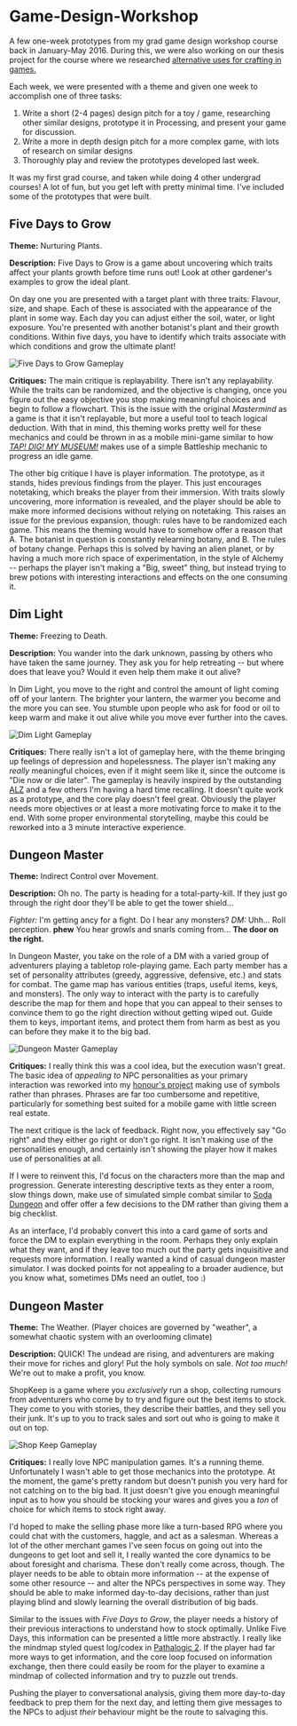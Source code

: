 # Game-Design-Workshop

A few one-week prototypes from my grad game design workshop course back in January-May 2016. During this, we were also working 
on our thesis project for the course where we researched [alternative uses for crafting in games.](https://github.com/chillen/Action-Crafting)

Each week, we were presented with a theme and given one week to accomplish one of three tasks:

1. Write a short (2-4 pages) design pitch for a toy / game, researching other similar designs, prototype it in Processing, 
and present your game for discussion.
2. Write a more in depth design pitch for a more complex game, with lots of research on similar designs
3. Thoroughly play and review the prototypes developed last week.

It was my first grad course, and taken while doing 4 other undergrad courses! A lot of fun, but you get left with 
pretty minimal time. I've included some of the prototypes that were built. 

## Five Days to Grow

**Theme:** Nurturing Plants.

**Description:** Five Days to Grow is a game about uncovering which traits affect your plants growth before time runs out! 
Look at other gardener's examples to grow the ideal plant.

On day one you are presented with a target plant with three traits: Flavour, size, and shape. Each of these is associated with
the appearance of the plant in some way. Each day you can adjust either the soil, water, or light exposure. You're presented
with another botanist's plant and their growth conditions. Within five days, you have to identify which traits associate
with which conditions and grow the ultimate plant!

![Five Days to Grow Gameplay](#todo)

**Critiques:** The main critique is replayability. There isn't any replayability. While the traits can be randomized,
and the objective is changing, once you figure out the easy objective you stop making meaningful choices and begin to 
follow a flowchart. This is the issue with the original *Mastermind* as a game is that it isn't replayable, but more 
a useful tool to teach logical deduction. With that in mind, this theming works pretty well for these mechanics and could
be thrown in as a mobile mini-game similar to how [*TAP! DIG! MY MUSEUM!*](https://play.google.com/store/apps/details?id=jp.oridio.museum&hl=en_US) makes use of
a simple Battleship mechanic to progress an idle game. 

The other big critique I have is player information. The prototype, as it stands, hides previous findings from the player. 
This just encourages notetaking, which breaks the player from their immersion. With traits slowly uncovering, more information
is revealed, and the player should be able to make more informed decisions without relying on notetaking. This raises an issue 
for the previous expansion, though: rules have to be randomized each game. This means the theming would have to somehow 
offer a reason that A. The botanist in question is constantly relearning botany, and B. The rules of botany change. Perhaps 
this is solved by having an alien planet, or by having a much more rich space of experimentation, in the style of Alchemy -- 
perhaps the player isn't making a "Big, sweet" thing, but instead trying to brew potions with interesting interactions and effects
on the one consuming it.

## Dim Light

**Theme:** Freezing to Death.

**Description:** You wander into the dark unknown, passing by others who have taken the same journey. They ask you for help retreating -- 
but where does that leave you? Would it even help them make it out alive? 

In Dim Light, you move to the right and control the amount of light coming off of your lantern. The brighter your lantern, the warmer
you become and the more you can see. You stumble upon people who ask for food or oil to keep warm and make it out alive while you
move ever further into the caves. 

![Dim Light Gameplay](#todo)

**Critiques:** There really isn't a lot of gameplay here, with the theme bringing up feelings of depression and hopelessness.
The player isn't making any *really* meaningful choices, even if it might seem like it, since the outcome is "Die now or die later".
The gameplay is heavily inspired by the outstanding [ALZ](https://www.newgrounds.com/portal/view/634905) and a few others I'm having
a hard time recalling. It doesn't quite work as a prototype, and the core play doesn't feel great. Obviously the player
needs more objectives or at least a more motivating force to make it to the end. With some proper environmental storytelling,
maybe this could be reworked into a 3 minute interactive experience.

## Dungeon Master

**Theme:** Indirect Control over Movement.

**Description:** Oh no. The party is heading for a total-party-kill. If they just go through the right door they'll be able to get the
tower shield... 

*Fighter:* I'm getting ancy for a fight. Do I hear any monsters?
*DM:* Uhh... Roll perception. **phew** You hear growls and snarls coming from... **The door on the right.**

In Dungeon Master, you take on the role of a DM with a varied group of adventurers playing a tabletop role-playing game.
Each party member has a set of personality attributes (greedy, aggressive, defensive, etc.) and stats for combat. The game 
map has various entities (traps, useful items, keys, and monsters). The only way to interact with the party is to carefully
describe the map for them and hope that you can appeal to their senses to convince them to go the right direction without getting
wiped out. Guide them to keys, important items, and protect them from harm as best as you can before they make it to the big bad.

![Dungeon Master Gameplay](#todo)

**Critiques:** I really think this was a cool idea, but the execution wasn't great. The basic idea of *appealing to* NPC personalities
as your primary interaction was reworked into my [honour's project](#todo) making use of symbols rather than phrases. Phrases
are far too cumbersome and repetitive, particularly for something best suited for a mobile game with little screen real estate.

The next critique is the lack of feedback. Right now, you effectively say "Go right" and they either go right or don't go right.
It isn't making use of the personalities enough, and certainly isn't showing the player how it makes use of personalities at all.

If I were to reinvent this, I'd focus on the characters more than the map and progression. Generate interesting descriptive texts
as they enter a room, slow things down, make use of simulated simple combat similar to [Soda Dungeon](https://store.steampowered.com/app/564710/Soda_Dungeon/)
and offer offer a few decisions to the DM rather than giving them a big checklist. 

As an interface, I'd probably convert this into a card game of sorts and force the DM to explain everything in the room. Perhaps
they only explain what they want, and if they leave too much out the party gets inquisitive and requests more information. I 
really wanted a kind of casual dungeon master simulator. I was docked points for not appealing to a broader audience, but you know what,
sometimes DMs need an outlet, too :)


## Dungeon Master

**Theme:** The Weather. (Player choices are governed by "weather", a somewhat chaotic system with an overlooming climate)

**Description:** QUICK! The undead are rising, and adventurers are making their move for riches and glory! 
Put the holy symbols on sale. *Not too much!* We're out to make a profit, you know. 

ShopKeep is a game where you *exclusively* run a shop, collecting rumours from adventurers who come by to try and figure out
the best items to stock. They come to you with stories, they describe their battles, and they sell you their junk. It's up to you
to track sales and sort out who is going to make it out on top.

![Shop Keep Gameplay](#todo)

**Critiques:** I really love NPC manipulation games. It's a running theme. Unfortunately I wasn't able to get those mechanics
into the prototype. At the moment, the game's pretty random but doesn't punish you very hard for not catching on to the big bad.
It just doesn't give you enough meaningful input as to how you should be stocking your wares and gives you a *ton* of choice for
which items to stock right away. 

I'd hoped to make the selling phase more like a turn-based RPG where you could chat with the customers, haggle, and act as a salesman.
Whereas a lot of the other merchant games I've seen focus on going out into the dungeons to get loot and sell it, I really wanted
the core dynamics to be about foresight and charisma. These don't really come across, though. The player needs to be able to obtain more
information -- at the expense of some other resource -- and alter the NPCs perspectives in some way. They should be able to make informed
day-to-day decisions, rather than just playing blind and slowly learning the overall distribution of big bads. 

Similar to the issues with *Five Days to Grow*, the player needs a history of their previous interactions to understand 
how to stock optimally. Unlike Five Days, this information can be presented a little more abstractly. I really like the 
mindmap styled quest log/codex in [Pathalogic 2](https://store.steampowered.com/app/505230/Pathologic_2/). If the player
had far more ways to get information, and the core loop focused on information exchange, then there could easily be room
for the player to examine a mindmap of collected information and try to puzzle out trends.

Pushing the player to conversational analysis, giving them more day-to-day feedback to prep them for the next day, and 
letting them give messages to the NPCs to adjust *their* behaviour might be the route to salvaging this.

